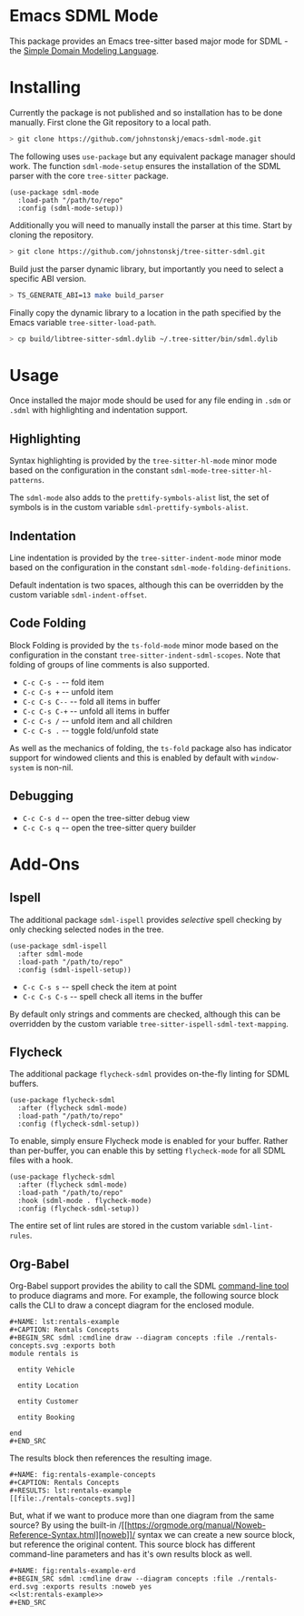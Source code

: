 # Emacs SDML Mode

This package provides an Emacs tree-sitter based major mode for SDML - the
[Simple Domain Modeling Language](https://github.com/johnstonskj/tree-sitter-sdml).


# Installing

Currently the package is not published and so installation has to be done manually. First clone the Git repository to a
local path.

```bash
> git clone https://github.com/johnstonskj/emacs-sdml-mode.git
```

The following uses `use-package` but any equivalent package manager should work. The function `sdml-mode-setup` ensures
the installation of the SDML parser with the core `tree-sitter` package.

```elisp
(use-package sdml-mode
  :load-path "/path/to/repo"
  :config (sdml-mode-setup))
```

Additionally you will need to manually install the parser at this time. Start by cloning the repository.

```bash
> git clone https://github.com/johnstonskj/tree-sitter-sdml.git
```

Build just the parser dynamic library, but importantly you need to select a specific ABI version.

```bash
> TS_GENERATE_ABI=13 make build_parser
```

Finally copy the dynamic library to a location in the path specified by the Emacs variable `tree-sitter-load-path`.

```bash
> cp build/libtree-sitter-sdml.dylib ~/.tree-sitter/bin/sdml.dylib
```

# Usage

Once installed the major mode should be used for any file ending in `.sdm` or `.sdml` with highlighting and indentation
support.

## Highlighting

Syntax highlighting is provided by the `tree-sitter-hl-mode` minor mode based on the configuration in the constant
`sdml-mode-tree-sitter-hl-patterns`.

The `sdml-mode` also adds to the `prettify-symbols-alist` list, the set of symbols is in the custom variable
`sdml-prettify-symbols-alist`.

## Indentation

Line indentation is provided by the `tree-sitter-indent-mode` minor mode based on the configuration in the constant
`sdml-mode-folding-definitions`.

Default indentation is two spaces, although this can be overridden by the custom variable `sdml-indent-offset`.

## Code Folding

Block Folding is provided by the `ts-fold-mode` minor mode based on the configuration in the constant
`tree-sitter-indent-sdml-scopes`. Note that folding of groups of line comments is also supported.

* `C-c C-s -` -- fold item
* `C-c C-s +` -- unfold item
* `C-c C-s C--` -- fold all items in buffer
* `C-c C-s C-+` -- unfold all items in buffer
* `C-c C-s /` -- unfold item and all children
* `C-c C-s .` -- toggle fold/unfold state

As well as the mechanics of folding, the `ts-fold` package also has indicator support for windowed clients and this is
enabled by default with `window-system` is non-nil.

## Debugging

* `C-c C-s d` -- open the tree-sitter debug view
* `C-c C-s q` -- open the tree-sitter query builder

# Add-Ons

## Ispell

The additional package `sdml-ispell` provides *selective* spell checking by only checking selected nodes in the tree.

```elisp
(use-package sdml-ispell
  :after sdml-mode
  :load-path "/path/to/repo"
  :config (sdml-ispell-setup))
```

* `C-c C-s s` -- spell check the item at point
* `C-c C-s C-s` -- spell check all items in the buffer

By default only strings and comments are checked, although this can be overridden by the custom variable
`tree-sitter-ispell-sdml-text-mapping`.

## Flycheck

The additional package `flycheck-sdml` provides on-the-fly linting for SDML buffers.

```elisp
(use-package flycheck-sdml
  :after (flycheck sdml-mode)
  :load-path "/path/to/repo"
  :config (flycheck-sdml-setup))
```

To enable, simply ensure Flycheck mode is enabled for your buffer. Rather than per-buffer, you can enable this by
setting `flycheck-mode` for all SDML files with a hook.

```elisp
(use-package flycheck-sdml
  :after (flycheck sdml-mode)
  :load-path "/path/to/repo"
  :hook (sdml-mode . flycheck-mode)
  :config (flycheck-sdml-setup))
```

The entire set of lint rules are stored in the custom variable `sdml-lint-rules`.

## Org-Babel

Org-Babel support provides the ability to call the SDML [command-line tool](https://github.com/johnstonskj/rust-sdml) to
produce diagrams and more. For example, the following source block calls the CLI to draw a concept diagram for the
enclosed module.

```
#+NAME: lst:rentals-example
#+CAPTION: Rentals Concepts
#+BEGIN_SRC sdml :cmdline draw --diagram concepts :file ./rentals-concepts.svg :exports both
module rentals is

  entity Vehicle

  entity Location

  entity Customer

  entity Booking

end
#+END_SRC
```

The results block then references the resulting image.

```
#+NAME: fig:rentals-example-concepts
#+CAPTION: Rentals Concepts
#+RESULTS: lst:rentals-example
[[file:./rentals-concepts.svg]]

```

But, what if we want to produce more than one diagram from the same source? By using the built-in
/[[https://orgmode.org/manual/Noweb-Reference-Syntax.html][noweb]]/ syntax we can create a new source block, but
reference the original content. This source block has different command-line parameters and has it's own results block
as well.

```
#+NAME: fig:rentals-example-erd
#+BEGIN_SRC sdml :cmdline draw --diagram concepts :file ./rentals-erd.svg :exports results :noweb yes
<<lst:rentals-example>>
#+END_SRC
```
